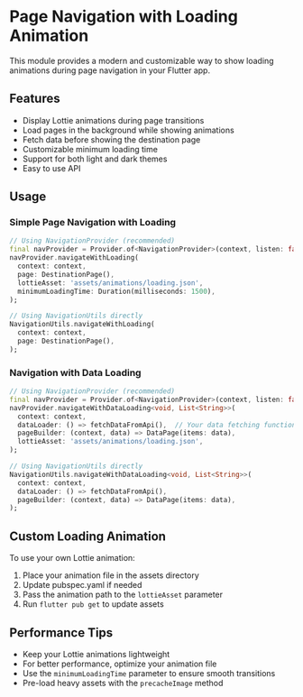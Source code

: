 # Page Navigation with Loading Animation

This module provides a modern and customizable way to show loading animations during page navigation in your Flutter app.

## Features

- Display Lottie animations during page transitions
- Load pages in the background while showing animations
- Fetch data before showing the destination page
- Customizable minimum loading time 
- Support for both light and dark themes
- Easy to use API

## Usage

### Simple Page Navigation with Loading

```dart
// Using NavigationProvider (recommended)
final navProvider = Provider.of<NavigationProvider>(context, listen: false);
navProvider.navigateWithLoading(
  context: context,
  page: DestinationPage(),
  lottieAsset: 'assets/animations/loading.json',
  minimumLoadingTime: Duration(milliseconds: 1500),
);

// Using NavigationUtils directly
NavigationUtils.navigateWithLoading(
  context: context,
  page: DestinationPage(),
);
```

### Navigation with Data Loading

```dart
// Using NavigationProvider (recommended)
final navProvider = Provider.of<NavigationProvider>(context, listen: false);
navProvider.navigateWithDataLoading<void, List<String>>(
  context: context,
  dataLoader: () => fetchDataFromApi(),  // Your data fetching function
  pageBuilder: (context, data) => DataPage(items: data),
  lottieAsset: 'assets/animations/loading.json',
);

// Using NavigationUtils directly
NavigationUtils.navigateWithDataLoading<void, List<String>>(
  context: context,
  dataLoader: () => fetchDataFromApi(),
  pageBuilder: (context, data) => DataPage(items: data),
);
```

## Custom Loading Animation

To use your own Lottie animation:

1. Place your animation file in the assets directory
2. Update pubspec.yaml if needed
3. Pass the animation path to the `lottieAsset` parameter
4. Run `flutter pub get` to update assets

## Performance Tips

- Keep your Lottie animations lightweight
- For better performance, optimize your animation file
- Use the `minimumLoadingTime` parameter to ensure smooth transitions
- Pre-load heavy assets with the `precacheImage` method 